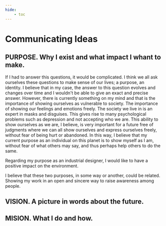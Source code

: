 ```yaml
---
hide:
    - toc
---
```

# **Communicating Ideas** 

## PURPOSE. Why I exist and what impact I whant to make. 

If I had to answer this  questions, it would be complicated. I think we all ask ourselves these questions to make sense of our lives; a purpose, an identity. I believe that in my case, the answer to this question evolves and changes over time and I wouldn't be able to give an exact and precise answer. However, there is currently something on my mind and that is the importance of showing ourselves as vulnerable to society. The importance of showing our feelings and emotions freely. The society we live in is an expert in masks and disguises. This gives rise to many psychological problems such as depression and not accepting who we are. This ability to show ourselves as we are, I believe, is very important for a future free of judgments where we can all show ourselves and express ourselves freely, without fear of being hurt or abandoned. In this way, I believe that my current purpose as an individual on this planet is to show myself as I am, without fear of what others may say, and thus perhaps help others to do the same.

Regarding my purpose as an industrial designer, I would like to have a positive impact on the environment.

I believe that these two purposes, in some way or another, could be related. Showing my work in an open and sincere way to raise awareness among people. 

## VISION. A picture in words about the future. 

## MISION. What I do and how. 
